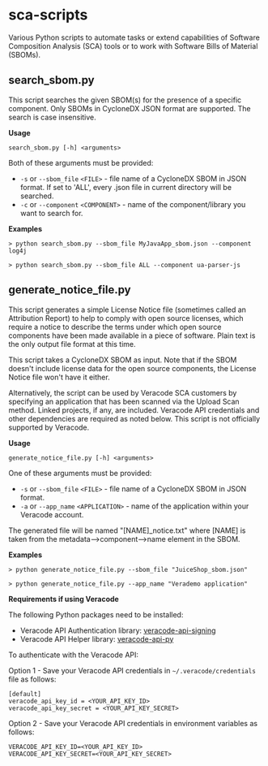 # sca-scripts
Various Python scripts to automate tasks or extend capabilities of Software Composition Analysis (SCA) tools or to work with Software Bills of Material (SBOMs).

## search_sbom.py ##
This script searches the given SBOM(s) for the presence of a specific component. Only SBOMs in CycloneDX JSON format are supported. The search is case insensitive.

**Usage**

`search_sbom.py [-h] <arguments>`

Both of these arguments must be provided:
* `-s` or `--sbom_file` `<FILE>` - file name of a CycloneDX SBOM in JSON format. If set to 'ALL', every .json file in current directory will be searched.
* `-c` or `--component` `<COMPONENT>` - name of the component/library you want to search for.

**Examples**
```
> python search_sbom.py --sbom_file MyJavaApp_sbom.json --component log4j
```
```
> python search_sbom.py --sbom_file ALL --component ua-parser-js
```
## generate_notice_file.py ##
This script generates a simple License Notice file (sometimes called an Attribution Report) to help to comply with open source licenses, which require a notice to describe the terms under which open source components have been made available in a piece of software. Plain text is the only output file format at this time.

This script takes a CycloneDX SBOM as input. Note that if the SBOM doesn't include license data for the open source components, the License Notice file won't have it either.

Alternatively, the script can be used by Veracode SCA customers by specifying an application that has been scanned via the Upload Scan method. Linked projects, if any, are included. Veracode API credentials and other dependencies are required as noted below. This script is not officially supported by Veracode.

**Usage**

`generate_notice_file.py [-h] <arguments>`

One of these arguments must be provided:
* `-s` or `--sbom_file` `<FILE>` - file name of a CycloneDX SBOM in JSON format.
* `-a` or `--app_name` `<APPLICATION>` - name of the application within your Veracode account.

The generated file will be named "[NAME]_notice.txt" where [NAME] is taken from the metadata--\>component--\>name element in the SBOM.

**Examples**
```
> python generate_notice_file.py --sbom_file "JuiceShop_sbom.json"
```
```
> python generate_notice_file.py --app_name "Verademo application"
```

**Requirements if using Veracode**

The following Python packages need to be installed:

* Veracode API Authentication library: [veracode-api-signing](https://pypi.org/project/veracode-api-signing/)
* Veracode API Helper library:  [veracode-api-py](https://pypi.org/project/veracode-api-py/)

To authenticate with the Veracode API:

Option 1 - Save your Veracode API credentials in `~/.veracode/credentials` file as follows:

    [default]
    veracode_api_key_id = <YOUR_API_KEY_ID>
    veracode_api_key_secret = <YOUR_API_KEY_SECRET>

Option 2 - Save your Veracode API credentials in environment variables as follows:

    VERACODE_API_KEY_ID=<YOUR_API_KEY_ID>
    VERACODE_API_KEY_SECRET=<YOUR_API_KEY_SECRET>

